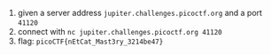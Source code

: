 1. given a server address `jupiter.challenges.picoctf.org` and a port `41120`
2. connect with `nc jupiter.challenges.picoctf.org 41120`
3. flag: `picoCTF{nEtCat_Mast3ry_3214be47}`

